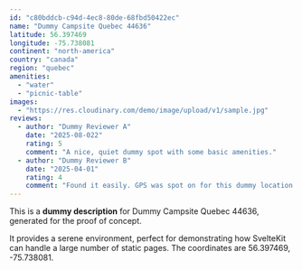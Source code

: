 ```yaml
---
id: "c80bddcb-c94d-4ec8-80de-68fbd50422ec"
name: "Dummy Campsite Quebec 44636"
latitude: 56.397469
longitude: -75.738081
continent: "north-america"
country: "canada"
region: "quebec"
amenities:
  - "water"
  - "picnic-table"
images:
  - "https://res.cloudinary.com/demo/image/upload/v1/sample.jpg"
reviews:
  - author: "Dummy Reviewer A"
    date: "2025-08-022"
    rating: 5
    comment: "A nice, quiet dummy spot with some basic amenities."
  - author: "Dummy Reviewer B"
    date: "2025-04-01"
    rating: 4
    comment: "Found it easily. GPS was spot on for this dummy location."
---
```


This is a **dummy description** for Dummy Campsite Quebec 44636, generated for the proof of concept.

It provides a serene environment, perfect for demonstrating how SvelteKit can handle a large number of static pages. The coordinates are 56.397469, -75.738081.
